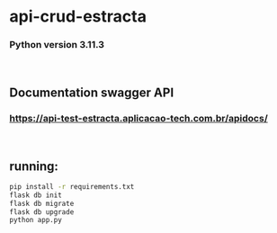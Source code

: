 # api-crud-estracta

### Python version 3.11.3

<br>

## Documentation swagger API
### https://api-test-estracta.aplicacao-tech.com.br/apidocs/

<br>

## running: 
``` sh
pip install -r requirements.txt
flask db init
flask db migrate
flask db upgrade
python app.py
```